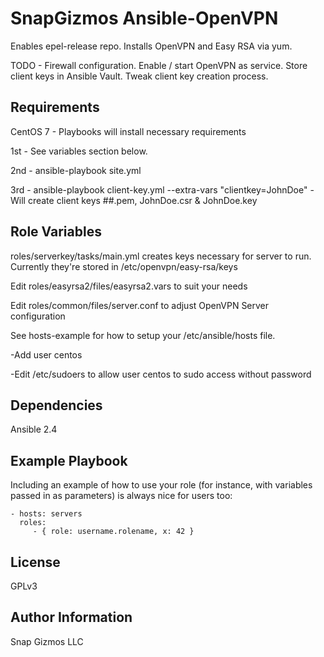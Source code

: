 SnapGizmos Ansible-OpenVPN
=========

Enables epel-release repo. Installs OpenVPN and Easy RSA via yum.

TODO - Firewall configuration. Enable / start OpenVPN as service. Store client keys in Ansible Vault. 
Tweak client key creation process.


Requirements
------------

CentOS 7 - Playbooks will install necessary requirements

1st - See variables section below.

2nd - ansible-playbook site.yml

3rd - ansible-playbook client-key.yml --extra-vars "clientkey=JohnDoe" - Will create client keys ##.pem, JohnDoe.csr & JohnDoe.key



Role Variables
--------------

roles/serverkey/tasks/main.yml creates keys necessary for server to run.
Currently they're stored in /etc/openvpn/easy-rsa/keys


Edit roles/easyrsa2/files/easyrsa2.vars to suit your needs

Edit roles/common/files/server.conf to adjust OpenVPN Server configuration


See hosts-example for how to setup your /etc/ansible/hosts file.

-Add user centos

-Edit /etc/sudoers to allow user centos to sudo access without password

Dependencies
------------

Ansible 2.4

Example Playbook
----------------

Including an example of how to use your role (for instance, with variables passed in as parameters) is always nice for users too:

    - hosts: servers
      roles:
         - { role: username.rolename, x: 42 }

License
-------

GPLv3

Author Information
------------------

Snap Gizmos LLC
